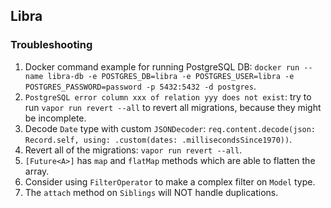 ## Libra

### Troubleshooting
1. Docker command example for running PostgreSQL DB: `docker run --name libra-db -e POSTGRES_DB=libra -e POSTGRES_USER=libra -e POSTGRES_PASSWORD=password -p 5432:5432 -d postgres`.
2. `PostgreSQL error column xxx of relation yyy does not exist`: try to run `vapor run revert --all` to revert all migrations, because they might be incomplete.
3. Decode `Date` type with custom `JSONDecoder`: `req.content.decode(json: Record.self, using: .custom(dates: .millisecondsSince1970))`.
4. Revert all of the migrations: `vapor run revert --all`.
5. `[Future<A>]` has `map` and `flatMap` methods which are able to flatten the array.
6. Consider using `FilterOperator` to make a complex filter on `Model` type.
7. The `attach` method on `Siblings` will NOT handle duplications.
